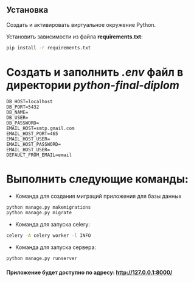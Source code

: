 ## Установка

Создать и активировать виртуальное окружение Python.


Установить зависимости из файла **requirements.txt**:
```bash
pip install -r requirements.txt
```
# Создать и заполнить **_.env_** файл в директории **_python-final-diplom_**
```
DB_HOST=localhost
DB_PORT=5432
DB_NAME=
DB_USER=
DB_PASSWORD=
EMAIL_HOST=smtp.gmail.com
EMAIL_HOST_PORT=465
EMAIL_HOST_USER=
EMAIL_HOST_PASSWORD=
EMAIL_HOST_USER=
DEFAULT_FROM_EMAIL=email
```
# Выполнить следующие команды:
* Команда для создания миграций приложения для базы данных
```bash
python manage.py makemigrations
python manage.py migrate
```
* Команда для запуска celery:
```bash
celery -A celery worker -l INFO 
```
* Команда для запуска сервера:
```bash
python manage.py runserver
```
#### Приложение будет доступно по адресу: http://127.0.0.1:8000/
